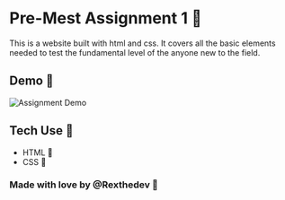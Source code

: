 # Pre-Mest Assignment 1 🚀

This is a website built with html and css. It covers all the basic elements needed to test the fundamental level of the anyone new to the field.

## Demo 🎃

![Assignment Demo](https://user-images.githubusercontent.com/36260221/110129737-2d2c4180-7dc0-11eb-968e-ca25822b5c88.gif)

## Tech Use 🎨

* HTML 🎐
* CSS  🎀

### Made with love by @Rexthedev 🎈
